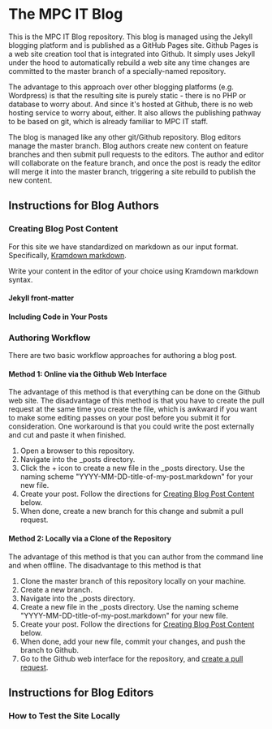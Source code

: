 # The MPC IT Blog

This is the MPC IT Blog repository.  This blog is managed using the Jekyll blogging platform and is published as a GitHub Pages site.  Github Pages is a web site creation tool that is integrated into Github.  It simply uses Jekyll under the hood to automatically rebuild a web site any time changes are committed to the master branch of a specially-named repository.  

The advantage to this approach over other blogging platforms (e.g. Wordpress) is that the resulting site is purely static - there is no PHP or database to worry about.  And since it's hosted at Github, there is no web hosting service to worry about, either.  It also allows the publishing pathway to be based on git, which is already familiar to MPC IT staff.

The blog is managed like any other git/Github repository.  Blog editors manage the master branch.  Blog authors create new content on feature branches and then submit pull requests to the editors.  The author and editor will collaborate on the feature branch, and once the post is ready the editor will merge it into the master branch, triggering a site rebuild to publish the new content.

## Instructions for Blog Authors

### <a name="content_reqs">Creating Blog Post Content</a>

For this site we have standardized on markdown as our input format.  Specifically, [Kramdown markdown](http://kramdown.gettalong.org/syntax.html).

Write your content in the editor of your choice using Kramdown markdown syntax.

#### Jekyll front-matter

#### Including Code in Your Posts

### Authoring Workflow 

There are two basic workflow approaches for authoring a blog post.

#### Method 1: Online via the Github Web Interface

The advantage of this method is that everything can be done on the Github web site.  The disadvantage of this method is that you have to create the pull request at the same time you create the file, which is awkward if you want to make some editing passes on your post before you submit it for consideration.  One workaround is that you could write the post externally and cut and paste it when finished.  

1. Open a browser to this repository.
1. Navigate into the _posts directory.
1. Click the + icon to create a new file in the _posts directory. Use the naming scheme "YYYY-MM-DD-title-of-my-post.markdown" for your new file.
1. Create your post. Follow the directions for [Creating Blog Post Content](#content_reqs) below.
1. When done, create a new branch for this change and submit a pull request.

####  Method 2: Locally via a Clone of the Repository

The advantage of this method is that you can author from the command line and when offline.  The disadvantage to this method is that 

1. Clone the master branch of this repository locally on your machine.
1. Create a new branch.
1. Navigate into the _posts directory.
1. Create a new file in the _posts directory. Use the naming scheme "YYYY-MM-DD-title-of-my-post.markdown" for your new file.
1. Create your post. Follow the directions for [Creating Blog Post Content](#content_reqs) below.
1. When done, add your new file, commit your changes, and push the branch to Github.
1. Go to the Github web interface for the repository, and [create a pull request](https://help.github.com/articles/creating-a-pull-request/). 

## Instructions for Blog Editors

### How to Test the Site Locally

